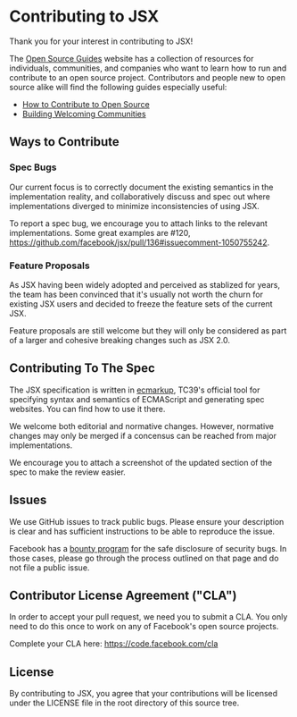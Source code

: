# Contributing to JSX

Thank you for your interest in contributing to JSX!

The [Open Source Guides](https://opensource.guide/) website has a collection of resources for individuals, communities, and companies who want to learn how to run and contribute to an open source project. Contributors and people new to open source alike will find the following guides especially useful:

* [How to Contribute to Open Source](https://opensource.guide/how-to-contribute/)
* [Building Welcoming Communities](https://opensource.guide/building-community/)

## Ways to Contribute

### Spec Bugs

Our current focus is to correctly document the existing semantics in the implementation reality, and collaboratively discuss and spec out where implementations diverged to minimize inconsistencies of using JSX. 

To report a spec bug, we encourage you to attach links to the relevant implementations. Some great examples are #120, https://github.com/facebook/jsx/pull/136#issuecomment-1050755242.

### Feature Proposals

As JSX having been widely adopted and perceived as stablized for years, the team has been convinced that it's usually not worth the churn for existing JSX users and decided to freeze the feature sets of the current JSX.

Feature proposals are still welcome but they will only be considered as part of a larger and cohesive breaking changes such as JSX 2.0.

## Contributing To The Spec

The JSX specification is written in [ecmarkup](https://github.com/tc39/ecmarkup), TC39's official tool for specifying syntax and semantics of ECMAScript and generating spec websites. You can find how to use it there.

We welcome both editorial and normative changes. However, normative changes may only be merged if a concensus can be reached from major implementations.

We encourage you to attach a screenshot of the updated section of the spec to make the review easier.

## Issues
We use GitHub issues to track public bugs. Please ensure your description is clear and has sufficient instructions to be able to reproduce the issue.

Facebook has a [bounty program](https://www.facebook.com/whitehat/) for the safe
disclosure of security bugs. In those cases, please go through the process
outlined on that page and do not file a public issue.

## Contributor License Agreement ("CLA")
In order to accept your pull request, we need you to submit a CLA. You only need to do this once to work on any of Facebook's open source projects.

Complete your CLA here: <https://code.facebook.com/cla>


## License
By contributing to JSX, you agree that your contributions will be licensed
under the LICENSE file in the root directory of this source tree.
